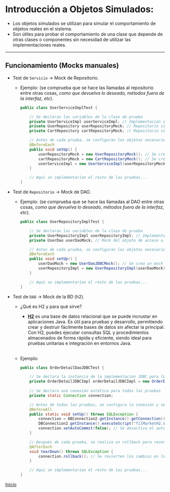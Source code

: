 # Introducción a Objetos Simulados:
   - Los objetos simulados se utilizan para simular el comportamiento de objetos reales en el sistema.
   - Son útiles para probar el comportamiento de una clase que depende de otras clases o componentes sin necesidad de utilizar las implementaciones reales.

   ---

## Funcionamiento (Mocks manuales)
- Test de `Servicio` -> Mock de Repositorio.
    - Ejemplo: (se comprueba que se hace las llamadas al repositorio entre otras cosas, <i>como que devuelva lo deseado, métodos fuera de la interfaz, etc</i>).

        ```java
        public class UserServiceImplTest {

            // Se declaran las variables de la clase de prueba
            private UserServiceImpl userServiceImpl; // Implementación del servicio de usuario
            private UserRepository userRepositoryMock; // Repositorio simulado de usuario
            private CartRepository cartRepositoryMock; // Repositorio simulado de carrito

            // Antes de cada prueba, se configuran los objetos necesarios
            @BeforeEach
            public void setUp() {
                userRepositoryMock = new UserRepositoryMock(); // Se crea un mock del repositorio de usuario
                cartRepositoryMock = new CartRepositoryMock(); // Se crea un mock del repositorio de carrito
                userServiceImpl = new UserServiceImpl(userRepositoryMock, cartRepositoryMock); // Se instancia la implementación real del servicio de usuario, integrando los objetos mock
            }

            // Aquí se implementarían el resto de las pruebas...
        }
        ```

- Test de `Repositorio` -> Mock de DAO.
    - Ejemplo: (se comprueba que se hace las llamadas al DAO entre otras cosas, <i>como que devuelva lo deseado, métodos fuera de la interfaz, etc</i>).

        ```java
        public class UserRepositoryImplTest {

            // Se declaran las variables de la clase de prueba
            private UserRepositoryImpl userRepositoryImpl; // Implementación del repositorio de usuario
            private UserDao userDaoMock; // Mock del objeto de acceso a datos (DAO) de usuario

            // Antes de cada prueba, se configuran los objetos necesarios
            @BeforeEach
            public void setUp() {
                userDaoMock = new UserDaoJDBCMock(); // Se crea un mock del DAO de usuario utilizando JDBC
                userRepositoryImpl = new UserRepositoryImpl(userDaoMock); // Se instancia la implementación real del repositorio de usuario, integrando el mock del DAO
            }

            // Aquí se implementarían el resto de las pruebas...
        }
        ```
- Test de `DAO` -> Mock de la BD (h2).
    - ¿Qué es H2 y para qué sirve?
        - <b><u>H2</u></b> es una base de datos relacional que se puede incrustar en aplicaciones Java. Es útil para pruebas y desarrollo, permitiendo crear y destruir fácilmente bases de datos sin afectar la principal. Con H2, puedes ejecutar consultas SQL y procedimientos almacenados de forma rápida y eficiente, siendo ideal para pruebas unitarias e integración en entornos Java.
        
        <br>
    - Ejemplo:
        ```java
        public class OrderDetailDaoJDBCTest {

            // Se declara la instancia de la implementación JDBC para los detalles de orden
            private OrderDetailJDBCImpl orderDetailJDBCImpl = new OrderDetailJDBCImpl();
            
            // Se declara una conexión estática para todas las pruebas
            private static Connection connection;

            // Antes de todas las pruebas, se configura la conexión y se ejecuta un script de inicialización
            @BeforeAll
            public static void setUp() throws SQLException {
                connection = DBConnection2.getInstance().getConnection(); // Se obtiene una instancia de la conexión a la base de datos
                DBConnection2.getInstance().executeScript("filMarketH2.sql"); // Se ejecuta un script SQL para inicializar la base de datos
                connection.setAutoCommit(false); // Se desactiva el autocommit para las pruebas
            }

            // Después de cada prueba, se realiza un rollback para revertir los cambios en la base de datos
            @AfterEach
            void tearDown() throws SQLException {
                connection.rollback(); // Se revierten los cambios en la base de datos
            }

            // Aquí se implementarían el resto de las pruebas...
        }

        ```


[Inicio](../README.md)